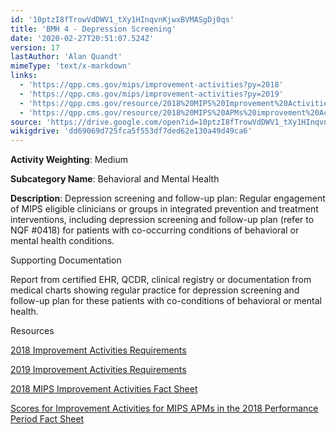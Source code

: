 ```yaml
---
id: '10ptzI8fTrowVdDWV1_tXy1HInqvnKjwxBVMASgDj0qs'
title: 'BMH 4 - Depression Screening'
date: '2020-02-27T20:51:07.524Z'
version: 17
lastAuthor: 'Alan Quandt'
mimeType: 'text/x-markdown'
links:
  - 'https://qpp.cms.gov/mips/improvement-activities?py=2018'
  - 'https://qpp.cms.gov/mips/improvement-activities?py=2019'
  - 'https://qpp.cms.gov/resource/2018%20MIPS%20Improvement%20Activities%20Fact%20Sheet'
  - 'https://qpp.cms.gov/resource/2018%20MIPS%20APMs%20improvement%20Activities%20scores%20fact%20sheet'
source: 'https://drive.google.com/open?id=10ptzI8fTrowVdDWV1_tXy1HInqvnKjwxBVMASgDj0qs'
wikigdrive: 'dd69069d725fca5f553df7ded62e130a49d49ca6'
---
```

**Activity Weighting**: Medium

**Subcategory Name**: Behavioral and Mental Health

**Description**: Depression screening and follow-up plan: Regular engagement of MIPS eligible clinicians or groups in integrated prevention and treatment interventions, including depression screening and follow-up plan (refer to NQF #0418) for patients with co-occurring conditions of behavioral or mental health conditions.

Supporting Documentation

Report from certified EHR, QCDR, clinical registry or documentation from medical charts showing regular practice for depression screening and follow-up plan for these patients with co-conditions of behavioral or mental health.

Resources

[2018 Improvement Activities Requirements](https://qpp.cms.gov/mips/improvement-activities?py=2018)

[2019 Improvement Activities Requirements](https://qpp.cms.gov/mips/improvement-activities?py=2019)

[2018 MIPS Improvement Activities Fact Sheet](https://qpp.cms.gov/resource/2018%20MIPS%20Improvement%20Activities%20Fact%20Sheet)

[Scores for Improvement Activities for MIPS APMs in the 2018 Performance Period Fact Sheet](https://qpp.cms.gov/resource/2018%20MIPS%20APMs%20improvement%20Activities%20scores%20fact%20sheet)
